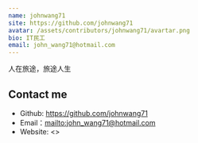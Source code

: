 ```yaml
---
name: johnwang71
site: https://github.com/johnwang71
avatar: /assets/contributors/johnwang71/avartar.png
bio: IT民工
email: john_wang71@hotmail.com
---
```


人在旅途，旅途人生

## Contact me

- Github: <https://github.com/johnwang71>
- Email：<mailto:john_wang71@hotmail.com>
- Website: <>  
